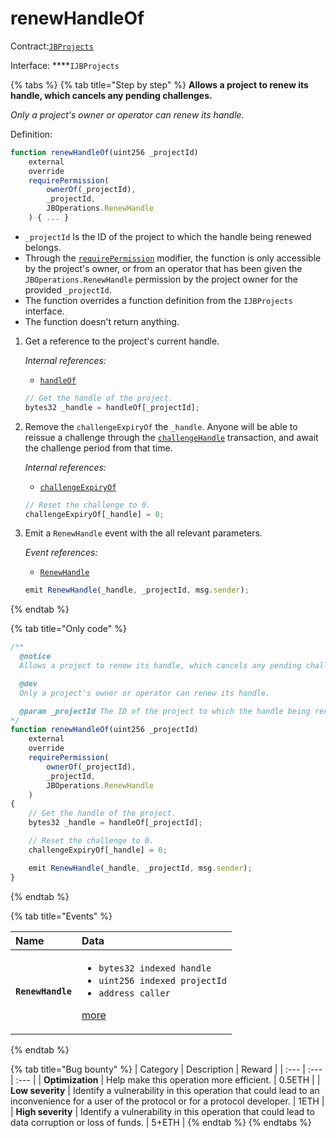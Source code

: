 # renewHandleOf

Contract:[`JBProjects`](../)

Interface: ****`IJBProjects`

{% tabs %}
{% tab title="Step by step" %}
**Allows a project to renew its handle, which cancels any pending challenges.**

_Only a project's owner or operator can renew its handle._  
  
Definition:

```javascript
function renewHandleOf(uint256 _projectId)
    external
    override
    requirePermission(
        ownerOf(_projectId),
        _projectId,
        JBOperations.RenewHandle
    ) { ... }
```

* `_projectId` Is the ID of the project to which the handle being renewed belongs.
* Through the [`requirePermission`](../../jboperatable/modifiers/requirepermission.md) modifier, the function is only accessible by the project's owner, or from an operator that has been given the `JBOperations.RenewHandle` permission by the project owner for the provided `_projectId`.
* The function overrides a function definition from the `IJBProjects` interface.
* The function doesn't return anything.

1. Get a reference to the project's current handle.  


   _Internal references:_

   * [`handleOf`](../properties/handleof.md)

   ```javascript
   // Get the handle of the project.
   bytes32 _handle = handleOf[_projectId];
   ```

2. Remove the `challengeExpiryOf` the `_handle`. Anyone will be able to reissue a challenge through the [`challengeHandle`](challengehandle.md) transaction, and await the challenge period from that time.  


   _Internal references:_

   * [`challengeExpiryOf`](../properties/challengeexpiryof.md)

   ```javascript
   // Reset the challenge to 0.
   challengeExpiryOf[_handle] = 0;
   ```

3. Emit a `RenewHandle` event with the all relevant parameters.   


   _Event references:_

   * [`RenewHandle`](../events/renewhandle.md)

   ```javascript
   emit RenewHandle(_handle, _projectId, msg.sender);
   ```
{% endtab %}

{% tab title="Only code" %}
```javascript
/** 
  @notice
  Allows a project to renew its handle, which cancels any pending challenges.

  @dev 
  Only a project's owner or operator can renew its handle.

  @param _projectId The ID of the project to which the handle being renewed belongs.
*/
function renewHandleOf(uint256 _projectId)
    external
    override
    requirePermission(
        ownerOf(_projectId),
        _projectId,
        JBOperations.RenewHandle
    )
{
    // Get the handle of the project.
    bytes32 _handle = handleOf[_projectId];

    // Reset the challenge to 0.
    challengeExpiryOf[_handle] = 0;

    emit RenewHandle(_handle, _projectId, msg.sender);
}
```
{% endtab %}

{% tab title="Events" %}
<table>
  <thead>
    <tr>
      <th style="text-align:left">Name</th>
      <th style="text-align:left">Data</th>
    </tr>
  </thead>
  <tbody>
    <tr>
      <td style="text-align:left"><b><code>RenewHandle</code></b>
      </td>
      <td style="text-align:left">
        <ul>
          <li><code>bytes32 indexed handle</code> 
          </li>
          <li><code>uint256 indexed projectId</code> 
          </li>
          <li><code>address caller</code>
          </li>
        </ul>
        <p><a href="../events/renewhandle.md">more</a>
        </p>
      </td>
    </tr>
  </tbody>
</table>
{% endtab %}

{% tab title="Bug bounty" %}
| Category | Description | Reward |
| :--- | :--- | :--- |
| **Optimization** | Help make this operation more efficient. | 0.5ETH |
| **Low severity** | Identify a vulnerability in this operation that could lead to an inconvenience for a user of the protocol or for a protocol developer. | 1ETH |
| **High severity** | Identify a vulnerability in this operation that could lead to data corruption or loss of funds. | 5+ETH |
{% endtab %}
{% endtabs %}

